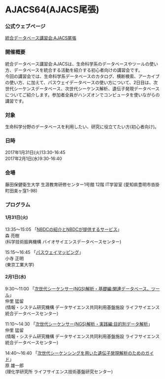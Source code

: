 # AJACS64(AJACS尾張)

### 公式ウェブページ
[統合データベース講習会:AJACS尾張](http://events.biosciencedbc.jp/training/ajacs64)  

### 開催概要
統合データベース講習会:AJACSは、生命科学系のデータベースやツールの使い方、データベースを統合する活動を紹介する初心者向けの講習会です。  
今回の講習会では、生命科学系データベースのカタログ、横断検索、アーカイブの使い方、に加えて、パスウェイデータベースの使い方について、2日目は、次世代シーケンスデータベース、次世代シーケンス解析、遺伝子発現データベースについてご紹介します。参加者全員がハンズオンでコンピュータを使いながらの講習です。

### 対象
生命科学分野のデータベースを利用したい、研究に役立てたい方(初心者向け)。  

### 日時
2017年1月31日(火)13:30-16:45  
2017年2月1日(水)9:30-16:40  

### 会場
藤田保健衛生大学 生涯教育研修センター1号館 12階 IT学習室
(愛知県豊明市沓掛町田楽ヶ窪1-98)

### プログラム
#### 1月31日(火)
13:35～15:05 「[NBDCの紹介とNBDCが提供するサービス](https://github.com/AJACS-training/AJACS64/blob/master/01_mori/)」  
森 亮樹  
(科学技術振興機構 バイオサイエンスデータベースセンター)  

15:15～16:45 「[パスウェイマッピング](https://github.com/AJACS-training/AJACS64/blob/master/02_kotera/)」  
小寺 正明  
(東京工業大学)  

#### 2月1日(水)
9:30～11:00 「[次世代シーケンサー(NGS)解析・基礎編:関連データベース、ツール](https://github.com/AJACS-training/AJACS64/blob/master/03_nakazato/)」  
仲里 猛留  
(情報・システム研究機構 データサイエンス共同利用基盤施設 ライフサイエンス統合データベースセンター)  

11:10～14:30 「[次世代シーケンサー(NGS)解析・実践編:目的別データ解析](https://github.com/AJACS-training/AJACS64/blob/master/04_nakazato/)」  
仲里 猛留  
(情報・システム研究機構 データサイエンス共同利用基盤施設 ライフサイエンス統合データベースセンター)  

14:40～16:40 「[次世代シーケンシングを用いた遺伝子発現解析のためのガイド](https://github.com/AJACS-training/AJACS64/blob/master/05_hara/)」  
原 雄一郎  
(理化学研究所 ライフサイエンス技術基盤研究センター)  

